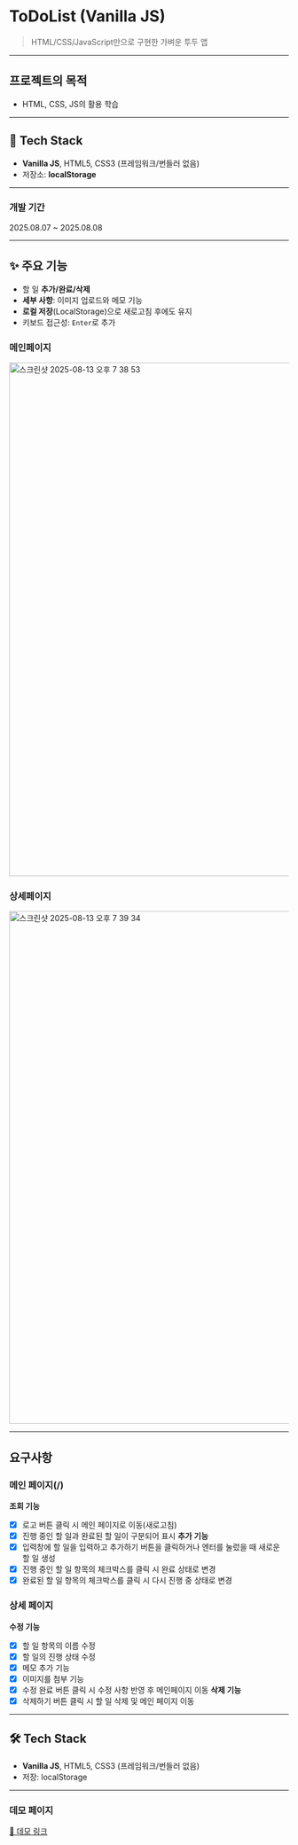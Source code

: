 # ToDoList (Vanilla JS)
> HTML/CSS/JavaScript만으로 구현한 가벼운 투두 앱

---

## 프로젝트의 목적
- HTML, CSS, JS의 활용 학습

---

## 🧱 Tech Stack
- **Vanilla JS**, HTML5, CSS3 (프레임워크/번들러 없음)
- 저장소: **localStorage**

---
### 개발 기간
2025.08.07 ~ 2025.08.08

---

## ✨ 주요 기능
- 할 일 **추가/완료/삭제**
- **세부 사항**: 이미지 업로드와 메모 기능
- **로컬 저장**(LocalStorage)으로 새로고침 후에도 유지
- 키보드 접근성: `Enter`로 추가

### 메인페이지
<img width="1916" height="927" alt="스크린샷 2025-08-13 오후 7 38 53" src="https://github.com/user-attachments/assets/0e5eb81e-8c6b-49ba-a635-9af14f510887" />

### 상세페이지
<img width="1916" height="925" alt="스크린샷 2025-08-13 오후 7 39 34" src="https://github.com/user-attachments/assets/6b11cf73-4de0-4abc-b6b5-8c1281b47ecf" />


---
## 요구사항
### 메인 페이지(/)
  **조회 기능**
* [x] 로고 버튼 클릭 시 메인 페이지로 이동(새로고침)
* [x] 진행 중인 할 일과 완료된 할 일이 구분되어 표시
  **추가 기능**
* [x] 입력창에 할 일을 입력하고 추가하기 버튼을 클릭하거나 엔터를 눌렀을 때 새로운 할 일 생성
* [x] 진행 중인 할 일 항목의 체크박스를 클릭 시 완료 상태로 변경
* [x] 완료된 할 일 항목의 체크박스를 클릭 시 다시 진행 중 상태로 변경

### 상세 페이지
  **수정 기능**
* [x] 할 일 항목의 이름 수정
* [x] 할 일의 진행 상태 수정
* [x] 메모 추가 기능
* [x] 이미지를 첨부 기능
* [x] 수정 완료 버튼 클릭 시 수정 사항 반영 후 메인페이지 이동
  **삭제 기능**
* [x] 삭제하기 버튼 클릭 시 할 일 삭제 및 메인 페이지 이동

---

## 🛠 Tech Stack
- **Vanilla JS**, HTML5, CSS3 (프레임워크/번들러 없음)
- 저장: localStorage

---

### 데모 페이지
[🔗 데모 링크](https://fe-nerdy.github.io/TodoList_VanilaJS/)
